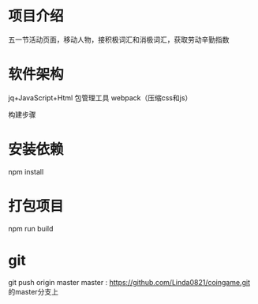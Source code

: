 # 项目介绍
五一节活动页面，移动人物，接积极词汇和消极词汇，获取劳动辛勤指数

# 软件架构
jq+JavaScript+Html
包管理工具 webpack（压缩css和js）

构建步骤
# 安装依赖
npm install

# 打包项目
npm run build

# git
git push origin master
master : https://github.com/Linda0821/coingame.git 的master分支上